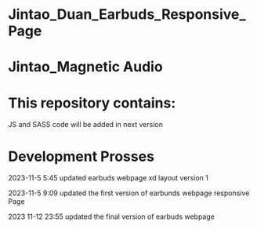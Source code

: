 # Jintao_Duan_Earbuds_Responsive_Page

# Jintao_Magnetic Audio

# This repository contains:

JS and SASS code will be added in next version

# Development Prosses

2023-11-5 5:45 updated earbuds webpage xd layout version 1

2023-11-5 9:09 updated the first version of earbunds webpage responsive Page

2023 11-12 23:55 updated the final version of earbuds webpage

